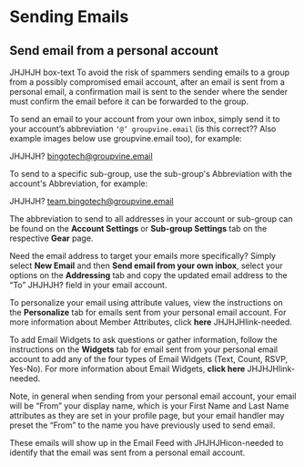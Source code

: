 # Sending Emails

## Send email from a personal account
<div id="gv-3send-send-email-from-a-personal-account"></div>

  JHJHJH box-text
  To avoid the risk of spammers sending emails to a group from a possibly
  compromised email account, after an email is sent from a personal email,
  a confirmation mail is sent to the sender where the sender must confirm
  the email before it can be forwarded to the group.
 
To send an email to your account from your own inbox, simply send it
to your account’s abbreviation `‘@’ groupvine.email` (is this correct??
Also example images below use groupvine.email too), for example:

<box-email> JHJHJH?
bingotech@groupvine.email
</box-email>

To send to a specific sub-group, use the sub-group's Abbreviation with
the account's Abbreviation, for example:

<box-email> JHJHJH?
team.bingotech@groupvine.email
</box-email>

The abbreviation to send to all addresses in your account or sub-group
can be found on the **Account Settings** or **Sub-group Settings**
tab on the respective **Gear** page.

Need the email address to target your emails more specifically?
Simply select **New Email** and then **Send email from your own
inbox**, select your options on the **Addressing** tab and
copy the updated email address to the “To” JHJHJH? field in your email
account.

To personalize your email using attribute values, view the
instructions on the **Personalize** tab for emails sent from your
personal email account.
For more information about Member Attributes, click **here**
JHJHJHlink-needed.

To add Email Widgets to ask questions or gather information, follow
the instructions on the **Widgets** tab for email sent from your
personal email account to add any of the four types of Email Widgets
(Text, Count, RSVP, Yes-No).
For more information about Email Widgets, **click here**
JHJHJHlink-needed.

Note, in general when sending from your personal email account,
your email will be “From” your display name, which is your
First Name and Last Name attributes as they are set in your profile
page, but your email handler may preset the “From” to the name
you have previously used to send email.

These emails will show up in the Email Feed with
JHJHJHicon-needed to identify that the email was sent from a
personal email account.
